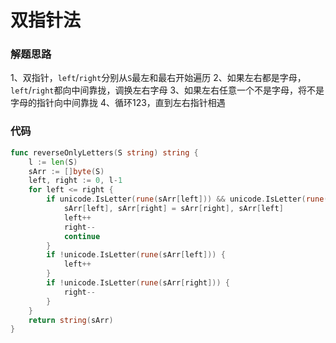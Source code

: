 # 双指针法
### 解题思路
1、双指针，``left``/``right``分别从``S``最左和最右开始遍历
2、如果左右都是字母，``left``/``right``都向中间靠拢，调换左右字母
3、如果左右任意一个不是字母，将不是字母的指针向中间靠拢
4、循环123，直到左右指针相遇

### 代码

```go
func reverseOnlyLetters(S string) string {
	l := len(S)
	sArr := []byte(S)
	left, right := 0, l-1
	for left <= right {
		if unicode.IsLetter(rune(sArr[left])) && unicode.IsLetter(rune(sArr[right])) {
			sArr[left], sArr[right] = sArr[right], sArr[left]
			left++
			right--
			continue
		}
		if !unicode.IsLetter(rune(sArr[left])) {
			left++
		}
		if !unicode.IsLetter(rune(sArr[right])) {
			right--
		}
	}
	return string(sArr)
}
```
